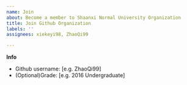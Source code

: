 ```yaml
---
name: Join
about: Become a member to Shaanxi Normal University Organization
title: Join Github Organization
labels: ''
assignees: xiekeyi98, ZhaoQi99

---
```


**Info**
* Github username: [e.g. ZhaoQi99]
* (Optional)Grade: [e.g. 2016 Undergraduate]
